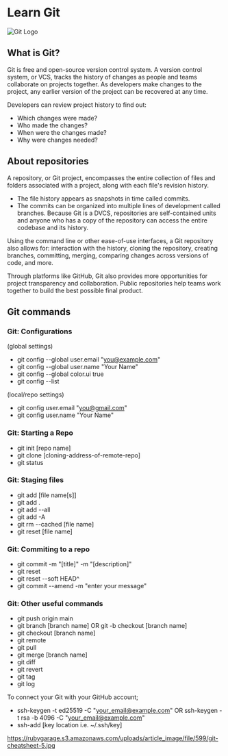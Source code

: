 # Learn Git

![Git Logo](https://upload.wikimedia.org/wikipedia/commons/thumb/e/e0/Git-logo.svg/1280px-Git-logo.svg.png)

## What is Git?
Git is free and open-source version control system. A version control system, or VCS, tracks the history of changes as people and teams collaborate on projects together. As developers make changes to the project, any earlier version of the project can be recovered at any time.

Developers can review project history to find out:
- Which changes were made?
- Who made the changes?
- When were the changes made?
- Why were changes needed?

## About repositories
A repository, or Git project, encompasses the entire collection of files and folders associated with a project, along with each file's revision history. 
- The file history appears as snapshots in time called commits. 
- The commits can be organized into multiple lines of development called branches. 
Because Git is a DVCS, repositories are self-contained units and anyone who has a copy of the repository can access the entire codebase and its history. 

Using the command line or other ease-of-use interfaces, a Git repository also allows for: interaction with the history, cloning the repository, creating branches, committing, merging, comparing changes across versions of code, and more.

Through platforms like GitHub, Git also provides more opportunities for project transparency and collaboration. Public repositories help teams work together to build the best possible final product.

## Git commands

### Git: Configurations

(global settings)
- git config --global user.email "you@example.com"
- git config --global user.name "Your Name"
- git config --global color.ui true
- git config --list

(local/repo settings)
- git config user.email "you@gmail.com"
- git config user.name "Your Name"

### Git: Starting a Repo
- git init \[repo name]
- git clone \[cloning-address-of-remote-repo]
- git status

### Git: Staging files
- git add \[file name[s]]
- git add .
- git add --all
- git add -A
- git rm --cached \[file name]
- git reset \[file name]

### Git: Commiting to a repo
- git commit -m "\[title]" -m "\[description]"
- git reset
- git reset --soft HEAD^
- git commit --amend -m "enter your message"

### Git: Other useful commands

- git push origin main
- git branch \[branch name] OR git -b checkout \[branch name]
- git checkout \[branch name]
- git remote
- git pull
- git merge \[branch name]
- git diff
- git revert
- git tag
- git log

To connect your Git with your GitHub account;
- ssh-keygen -t ed25519 -C "your_email@example.com" OR ssh-keygen -t rsa -b 4096 -C "your_email@example.com"
- ssh-add \[key location i.e. ~/.ssh/key]


https://rubygarage.s3.amazonaws.com/uploads/article_image/file/599/git-cheatsheet-5.jpg
